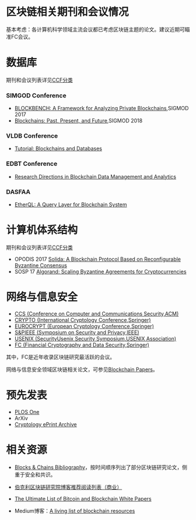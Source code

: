 # 区块链相关期刊和会议情况

基本考虑：各计算机科学领域主流会议都已考虑区块链主题的论文。建议近期可瞄准FC会议。

# 数据库

期刊和会议列表详见[CCF分类](https://www.ccf.org.cn/jsjtxjgbxyfbjsccxt/)

### SIMGOD Conference

* [BLOCKBENCH: A Framework for Analyzing Private Blockchains](https://www.comp.nus.edu.sg/~ooibc/blockbench.pdf),SIGMOD 2017
* [Blockchains: Past, Present, and Future](https://dl.acm.org/citation.cfm?id=3197545),SIGMOD 2018


### VLDB Conference

* [Tutorial: Blockchains and Databases](http://www.vldb.org/pvldb/vol10/p2000-mohan.pdf)


### EDBT Conference

* [Research Directions in Blockchain Data Management and Analytics](https://openproceedings.org/2018/conf/edbt/paper-227.pdf)

### DASFAA

* [EtherQL: A Query Layer for Blockchain System](https://link.springer.com/chapter/10.1007%2F978-3-319-55699-4_34)


# 计算机体系结构

期刊和会议列表详见[CCF分类](https://www.ccf.org.cn/jsjtxjgbxyfbjsccxt/)

* OPODIS 2017 [Solida: A Blockchain Protocol Based on Reconfigurable Byzantine Consensus](https://arxiv.org/abs/1612.02916)
* SOSP 17 [Algorand: Scaling Byzantine Agreements for Cryptocurrencies](https://people.csail.mit.edu/nickolai/papers/gilad-algorand-eprint.pdf)


# 网络与信息安全

* [CCS (Conference on Computer and Communications Security,ACM)](http://dblp.uni-trier.de/db/conf/ccs/)
* [CRYPTO {International Cryptology Conference,Springer)](http://dblp.uni-trier.de/db/conf/crypto/)
* [EUROCRYPT (European Cryptology Conference,Springer)](http://dblp.uni-trier.de/db/conf/eurocrypt/)
* [S&PIEEE (Symposium on Security and Privacy,IEEE)](http://dblp.uni-trier.de/db/conf/sp/)
* [USENIX (SecurityUsenix Security Symposium,USENIX Association)](http://dblp.uni-trier.de/db/conf/uss/)
* [FC (Financial Cryptography and Data Security,Springer)](http://dblp.uni-trier.de/db/conf/fc/)

其中，FC是近年收录区块链研究最活跃的会议。

网络与信息安全领域区块链相关论文，可参见[Blockchain Papers](https://github.com/decrypto-org/blockchain-papers)。


# 预先发表

* [PLOS One](https://journals.plos.org/plosone/)
* ArXiv
* [Cryptology ePrint Archive](https://eprint.iacr.org/)

# 相关资源

* [Blocks & Chains Bibliography](https://allquantor.at/blockchainbib/)，按时间顺序列出了部分区块链研究论文，侧重于安全和共识。

* [伯克利区块链研究院博客推荐阅读列表（商业）](https://blockchainatberkeley.blog/my-blockchain-reading-list-and-summer-travel-688449897881)

* [The Ultimate List of Bitcoin and Blockchain White Papers](http://startupmanagement.org/2014/12/16/the-ultimate-list-of-bitcoin-and-blockchain-white-papers/)

* Medium博客：[A living list of blockchain resources](https://medium.com/pennblockchain/a-living-list-of-blockchain-resources-5ece5e8cf06)
